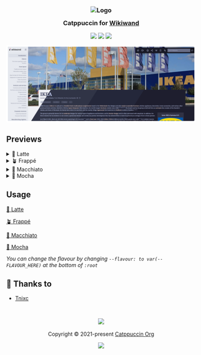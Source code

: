<h3 align="center">
	<img src="https://raw.githubusercontent.com/catppuccin/catppuccin/main/assets/logos/exports/1544x1544_circle.png" width="100" alt="Logo"/><br/>
	<img src="https://raw.githubusercontent.com/catppuccin/catppuccin/main/assets/misc/transparent.png" height="30" width="0px"/>
	Catppuccin for <a href="https://www.wikiwand.com/">Wikiwand</a>
	<img src="https://raw.githubusercontent.com/catppuccin/catppuccin/main/assets/misc/transparent.png" height="30" width="0px"/>
</h3>

<p align="center">
	<a href="https://github.com/catppuccin/wikiwand/stargazers"><img src="https://img.shields.io/github/stars/catppuccin/wikiwand?colorA=363a4f&colorB=b7bdf8&style=for-the-badge"></a>
	<a href="https://github.com/catppuccin/wikiwand/issues"><img src="https://img.shields.io/github/issues/catppuccin/wikiwand?colorA=363a4f&colorB=f5a97f&style=for-the-badge"></a>
	<a href="https://github.com/catppuccin/wikiwand/contributors"><img src="https://img.shields.io/github/contributors/catppuccin/wikiwand?colorA=363a4f&colorB=a6da95&style=for-the-badge"></a>
</p>

<p align="center">
	<img src="/assets/all.webp"/>
</p>

## Previews

<details>
<summary>🌻 Latte</summary>
<img src="assets/latte.png"/>
</details>
<details>
<summary>🪴 Frappé</summary>
<img src="assets/frappe.png"/>
</details>
<details>
<summary>🌺 Macchiato</summary>
<img src="/assets/macchiato.png"/>
</details>
<details>
<summary>🌿 Mocha</summary>
<img src="assets/mocha.png"/>
</details>

## Usage
[🌻 Latte](https://userstyles.world/style/7272/catppuccin-latte-wikiwand)

[🪴 Frappé](https://userstyles.world/style/7271/catppuccin-frappe-wikiwand)

[🌺 Macchiato](https://userstyles.world/style/7270/catppuccin-macchiato-wikiwand)

[🌿 Mocha](https://userstyles.world/style/7269/catppuccin-mocha-wikiwand)

*You can change the flavour by changing `--flavour: to var(--FLAVOUR_HERE)` at the bottom of `:root`*

## 💝 Thanks to

- [Tnixc](https://github.com/tnixc)

&nbsp;

<p align="center">
	<img src="https://raw.githubusercontent.com/catppuccin/catppuccin/main/assets/footers/gray0_ctp_on_line.svg?sanitize=true" />
</p>

<p align="center">
	Copyright &copy; 2021-present <a href="https://github.com/catppuccin" target="_blank">Catppuccin Org</a>
</p>

<p align="center">
	<a href="https://github.com/catppuccin/catppuccin/blob/main/LICENSE"><img src="https://img.shields.io/static/v1.svg?style=for-the-badge&label=License&message=MIT&logoColor=d9e0ee&colorA=363a4f&colorB=b7bdf8"/></a>
</p>
